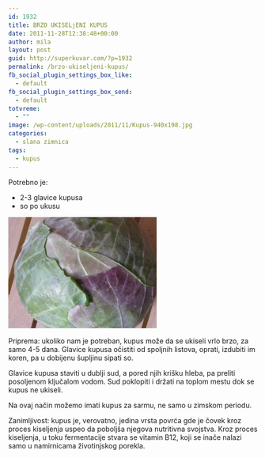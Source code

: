 ```yaml
---
id: 1932
title: BRZO UKISELjENI KUPUS
date: 2011-11-28T12:38:48+00:00
author: mila
layout: post
guid: http://superkuvar.com/?p=1932
permalink: /brzo-ukiseljeni-kupus/
fb_social_plugin_settings_box_like:
  - default
fb_social_plugin_settings_box_send:
  - default
totvreme:
  - ""
image: /wp-content/uploads/2011/11/Kupus-940x198.jpg
categories:
  - slana zimnica
tags:
  - kupus
---
```

Potrebno je:

  * 2-3 glavice kupusa
  * so po ukusu

<img class="alignnone size-medium wp-image-4591" title="Kupus" src="/wp-content/uploads/2011/11/Kupus-300x225.jpg" alt="" width="300" height="225" /> 

Priprema: ukoliko nam je potreban, kupus može da se ukiseli vrlo brzo, za samo 4-5 dana. Glavice kupusa očistiti od spoljnih listova, oprati, izdubiti im koren, pa u dobijenu šupljinu sipati so.

Glavice kupusa staviti u dublji sud, a pored njih krišku hleba, pa preliti posoljenom ključalom vodom. Sud poklopiti i držati na toplom mestu dok se kupus ne ukiseli.

Na ovaj način možemo imati kupus za sarmu, ne samo u zimskom periodu.

Zanimljivost: kupus je, verovatno, jedina vrsta povrća gde je čovek kroz proces kiseljenja uspeo da poboljša njegova nutritivna svojstva. Kroz proces kiseljenja, u toku fermentacije stvara se vitamin B12, koji se inače nalazi samo u namirnicama životinjskog porekla.